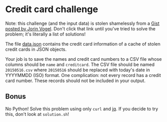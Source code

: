 # Credit card challenge

Note: this challenge (and the input data) is stolen shamelessly from a
[Gist posted by Jorin
Vogel](https://gist.github.com/jorinvo/2e43ffa981a97bc17259). Don't
click that link until you've tried to solve the problem; it's literally
a list of solutions!

The file
[data.json](https://gist.githubusercontent.com/jorinvo/7f19ce95a9a842956358/raw/e319340c2f6691f9cc8d8cc57ed532b5093e3619/data.json)
contains the credit card information of a cache of stolen credit cards
in JSON objects. 

Your job is to save the names and credit card numbers to a CSV file
whose columns should be `name` and `creditcard`. The CSV file should be
named `20150516.csv` where `20150516` should be replaced with today's
date in YYYYMMDD (ISO) format. One complication: not every record has a
credit card number. These records should not be included in your output.

## Bonus

No Python! Solve this problem using only `curl` and
[jq](https://stedolan.github.io/jq/). If you decide to try this, don't
look at `solution.sh`!
